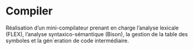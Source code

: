 # Compiler
Réalisation d’un mini-compilateur prenant en charge l’analyse lexicale
(FLEX), l’analyse syntaxico-sémantique (Bison), la gestion de la table des symboles
et la gén´eration de code intermédiaire.
